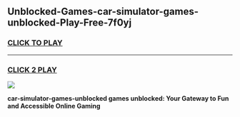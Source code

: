 
## Unblocked-Games-car-simulator-games-unblocked-Play-Free-7f0yj
<h3>
<a href="https://premium76.site?title=car-simulator-games-unblocked&ref=18A">CLICK TO PLAY</a></h3>
<hr>

<h3>
<a href="https://premium76.site?title=car-simulator-games-unblocked&ref=18A">CLICK 2 PLAY</a>
  
</h3>

<a href="https://premium76.site?title=car-simulator-games-unblocked&ref=18A"><img src="https://clearcache.store/games.png"></a>


**car-simulator-games-unblocked games unblocked: Your Gateway to Fun and Accessible Online Gaming**
